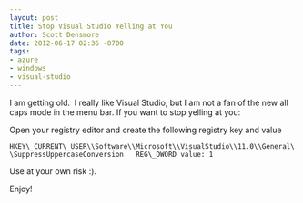 ```yaml
---
layout: post
title: Stop Visual Studio Yelling at You
author: Scott Densmore
date: 2012-06-17 02:36 -0700
tags:
- azure
- windows
- visual-studio
---
```


I am getting old.  I really like Visual Studio, but I am not a fan of the new all caps mode in the menu bar. If you want to stop yelling at you:

Open your registry editor and create the following registry key and value

`HKEY\_CURRENT\_USER\\Software\\Microsoft\\VisualStudio\\11.0\\General\\SuppressUppercaseConversion  
REG\_DWORD value: 1`

Use at your own risk :).

Enjoy!